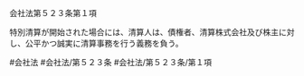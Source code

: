 会社法第５２３条第１項

特別清算が開始された場合には、清算人は、債権者、清算株式会社及び株主に対し、公平かつ誠実に清算事務を行う義務を負う。

#会社法
#会社法/第５２３条
#会社法/第５２３条/第１項
